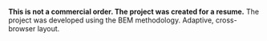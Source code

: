 **This is not a commercial order. The project was created for a resume.**
The project was developed using the BEM methodology. Adaptive, cross-browser layout.
